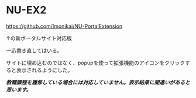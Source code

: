 # NU-EX2

https://github.com/Imonikai/NU-PortalExtension

↑の新ポータルサイト対応版

一応書き直してはいる。

サイトに埋め込むのではなく、popupを使って拡張機能のアイコンをクリックすると表示されるようにした。

***教職課程を履修している場合には対応していません。表示結果に間違いがあると思います。***
